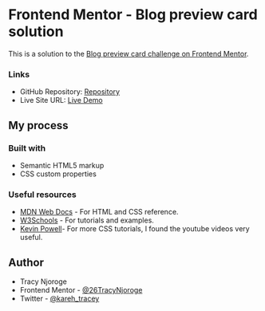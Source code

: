 # Frontend Mentor - Blog preview card solution

This is a solution to the [Blog preview card challenge on Frontend Mentor](https://www.frontendmentor.io/challenges/blog-preview-card-ckPaj01IcS).

### Links

- GitHub Repository: [Repository](https://github.com/26TracyNjoroge/frontendmentor-blog-preview-card)
- Live Site URL: [Live Demo](https://frontendmentor-blog-preview-card-six.vercel.app/)

## My process

### Built with

- Semantic HTML5 markup
- CSS custom properties

### Useful resources

- [MDN Web Docs](https://developer.mozilla.org/en-US/) - For HTML and CSS reference.
- [W3Schools](https://www.w3schools.com/) - For tutorials and examples.
- [Kevin Powell](https://www.youtube.com/results?search_query=kevin+powell)- For more CSS tutorials, I found the youtube videos very useful.

## Author

- Tracy Njoroge
- Frontend Mentor - [@26TracyNjoroge](https://www.frontendmentor.io/profile/26TracyNjoroge)
- Twitter - [@kareh_tracey](https://x.com/kareh_tracey)

